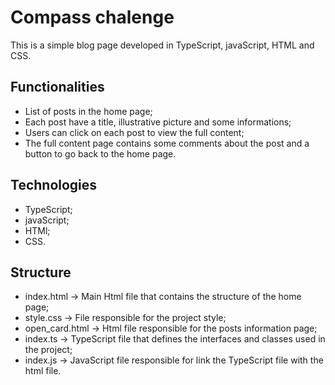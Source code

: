 
# Compass chalenge


This is a simple blog page developed in TypeScript, javaScript, HTML and CSS.






## Functionalities

- List of posts in the home page;
- Each post have a title, illustrative picture and some informations;
- Users can click on each post to view the full content;
- The full content page contains some comments about the post and a button to go back to the home page.




## Technologies

- TypeScript;
- javaScript;
- HTMl;
- CSS.

## Structure

-  index.html -> Main Html file that contains the structure of the home page;
- style.css -> File responsible for the project style;
- open_card.html -> Html file responsible for the posts information page;
- index.ts -> TypeScript file that defines the interfaces and classes used in the project;
- index.js -> JavaScript file responsible for link the TypeScript file with the html file. 
